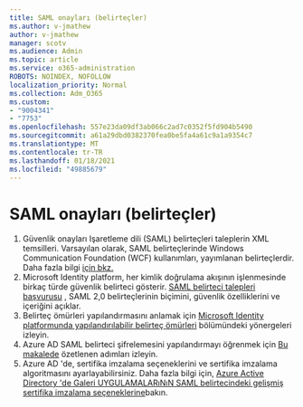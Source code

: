 ```yaml
---
title: SAML onayları (belirteçler)
ms.author: v-jmathew
author: v-jmathew
manager: scotv
ms.audience: Admin
ms.topic: article
ms.service: o365-administration
ROBOTS: NOINDEX, NOFOLLOW
localization_priority: Normal
ms.collection: Adm_O365
ms.custom:
- "9004341"
- "7753"
ms.openlocfilehash: 557e23da09df3ab066c2ad7c0352f5fd904b5490
ms.sourcegitcommit: a61a29dbd0382370fea0be5fa4a61c9a1a9354c7
ms.translationtype: MT
ms.contentlocale: tr-TR
ms.lasthandoff: 01/18/2021
ms.locfileid: "49885679"
---
```

# <a name="saml-assertions-tokens"></a>SAML onayları (belirteçler)

1. Güvenlik onayları Işaretleme dili (SAML) belirteçleri taleplerin XML temsilleri. Varsayılan olarak, SAML belirteçlerinde Windows Communication Foundation (WCF) kullanımları, yayımlanan belirteçlerdir. Daha fazla bilgi [için bkz.](https://docs.microsoft.com/dotnet/framework/wcf/feature-details/saml-tokens-and-claims)
2. Microsoft Identity platform, her kimlik doğrulama akışının işlenmesinde birkaç türde güvenlik belirteci gösterir. [SAML belirteci talepleri başvurusu](https://docs.microsoft.com/azure/active-directory/develop/reference-saml-tokens) , SAML 2,0 belirteçlerinin biçimini, güvenlik özelliklerini ve içeriğini açıklar.
3. Belirteç ömürleri yapılandırmasını anlamak için [Microsoft Identity platformunda yapılandırılabilir belirteç ömürleri](https://docs.microsoft.com/azure/active-directory/develop/active-directory-configurable-token-lifetimes) bölümündeki yönergeleri izleyin.
4. Azure AD SAML belirteci şifrelemesini yapılandırmayı öğrenmek için [Bu makalede](https://docs.microsoft.com/azure/active-directory/manage-apps/howto-saml-token-encryption) özetlenen adımları izleyin.
5. Azure AD 'de, sertifika imzalama seçeneklerini ve sertifika imzalama algoritmasını ayarlayabilirsiniz. Daha fazla bilgi için, [Azure Active Directory 'de Galeri UYGULAMALARıNıN SAML belirtecindeki gelişmiş sertifika imzalama seçeneklerine](https://docs.microsoft.com/azure/active-directory/manage-apps/certificate-signing-options)bakın.

